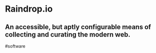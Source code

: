 # Raindrop.io
## An accessible, but aptly configurable means of collecting and curating the modern web.
#software